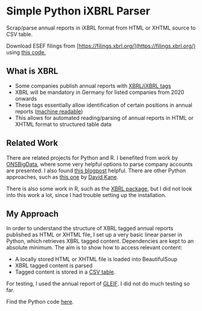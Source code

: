 # Simple Python iXBRL Parser

Scrap/parse annual reports in iXBRL format from HTML or XHTML source to CSV table.

Download ESEF filings from [https://filings.xbrl.org/](https://filings.xbrl.org/) using [this code.](https://github.com/Bixi81/iXBRL/blob/master/download_filings.py)

## What is XBRL

- Some companies publish annual reports with [XBRL/iXBRL tags](https://en.wikipedia.org/wiki/XBRL)
- XBRL will be mandatory in Germany for listed companies from 2020 onwards
- These tags essentially allow identification of certain positions in annual reports ([machine readable](https://www.xbrl.org/the-standard/what/taxonomies/))
- This allows for automated reading/parsing of annual reports in HTML or XHTML format to structured table data

## Related Work

There are related projects for Python and R. I benefited from work by [ONSBigData](https://github.com/ONSBigData/parsing_company_accounts), where some very helpful options to parse company accounts are presented. I also found [this blogpost](https://www.codeproject.com/Articles/1227765/Parsing-XBRL-with-Python) helpful. There are other Python approaches, such as [this one](https://github.com/bergant/XBRLFiles) by [David Kane](https://dkane.net/2018/working-with-xbrl/).

There is also some work in R, such as the [XBRL package](https://cran.r-project.org/web/packages/XBRL/XBRL.pdf), but I did not look into this work a lot, since I had trouble setting up the installation. 

## My Approach

In order to understand the structure of XBRL tagged annual reports published as HTML or XHTML file, I set up a very basic linear parser in Python, which retrieves XBRL tagged content. Dependencies are kept to an absolute minimum. The aim is to show how to access relevant content: 

- A locally stored HTML or XHTML file is loaded into BeautifulSoup
- XBRL tagged content is parsed
- Tagged content is stored in a [CSV table](https://github.com/Bixi81/iXBRL/blob/master/myxbrltable.csv).

For testing, I used the annual report of [GLEIF](https://www.gleif.org/en/about/governance/annual-report/). I did not do much testing so far. 

Find the Python code [here](https://github.com/Bixi81/iXBRL/blob/master/read_xbrl.py).




